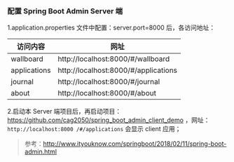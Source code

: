 ### 配置 Spring Boot Admin Server 端
1.application.properties 文件中配置：server.port=8000 后，各访问地址：

访问内容 | 网址
--- | ---
wallboard | http://localhost:8000/#/wallboard
applications | http://localhost:8000/#/applications
journal | http://localhost:8000/#/journal
about |http://localhost:8000/#/about

2.启动本 Server 端项目后，再启动项目：https://github.com/cag2050/spring_boot_admin_client_demo ，网址：`http://localhost:8000
/#/applications` 会显示 client 应用；


> 参考：http://www.ityouknow.com/springboot/2018/02/11/spring-boot-admin.html